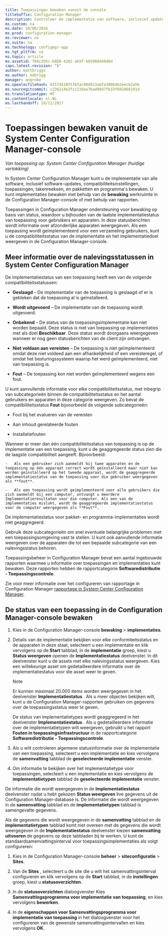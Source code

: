 ```yaml
---
title: Toepassingen bewaken vanuit de console
titleSuffix: Configuration Manager
description: Controleer de implementatie van software, inclusief updates, compatibiliteitsinstellingen en toepassingen met behulp van de werkruimte bewaking in Configuration Manager.
ms.custom: na
ms.date: 10/06/2016
ms.prod: configuration-manager
ms.reviewer: na
ms.suite: na
ms.technology: configmgr-app
ms.tgt_pltfrm: na
ms.topic: article
ms.assetid: 784c295c-b8b8-4202-ab9f-665908d49d6d
caps.latest.revision: "5"
author: mattbriggs
ms.author: mabrigg
manager: angrobe
ms.openlocfilehash: 015f4410f576fac90d913abfa30064b2eecb2a5b
ms.sourcegitcommit: c236214b2fcc13dae7bad96d7fb33f692868191d
ms.translationtype: MT
ms.contentlocale: nl-NL
ms.lasthandoff: 10/12/2017
---
```

# <a name="monitor-applications-from-the-system-center-configuration-manager-console"></a>Toepassingen bewaken vanuit de System Center Configuration Manager-console

*Van toepassing op: System Center Configuration Manager (huidige vertakking)*


In System Center Configuration Manager kunt u de implementatie van alle software, inclusief software-updates, compatibiliteitsinstellingen, toepassingen, takenreeksen, en pakketten en programma's bewaken. U kunt implementaties bewaken met behulp van de **bewaking** werkruimte in de Configuration Manager-console of met behulp van rapporten.  

 Toepassingen in Configuration Manager ondersteuning voor bewaking op basis van status, waardoor u bijhouden van de laatste implementatiestatus van toepassing voor gebruikers en apparaten. In deze statusberichten wordt informatie over afzonderlijke apparaten weergegeven. Als een toepassing wordt geïmplementeerd voor een verzameling gebruikers, kunt u de compatibiliteitsstatus van de implementatie en het implementatiedoel weergeven in de Configuration Manager-console.  

## <a name="learn-about-compliance-states-in-system-center-configuration-manager"></a>Meer informatie over de nalevingsstatussen in System Center Configuration Manager
 De implementatiestatus van een toepassing heeft een van de volgende compatibiliteitsstatussen:  

-   **Geslaagd** – De implementatie van de toepassing is geslaagd of er is gebleken dat de toepassing al is geïnstalleerd.  

-   **Wordt uitgevoerd** – De implementatie van de toepassing wordt uitgevoerd.  

-   **Onbekend** – De status van de toepassingsimplementatie kan niet worden bepaald. Deze status is niet van toepassing op implementaties met als doel **Beschikbaar**. Deze status wordt doorgaans weergegeven wanneer er nog geen statusberichten van de client zijn ontvangen.  

-   **Niet voldaan aan vereisten** – De toepassing is niet geïmplementeerd omdat deze niet voldeed aan een afhankelijkheid of een vereisteregel, of omdat het besturingssysteem waarop het werd geïmplementeerd, niet van toepassing is.  

-   **Fout** – De toepassing kon niet worden geïmplementeerd wegens een fout.  

U kunt aanvullende informatie voor elke compatibiliteitsstatus, met inbegrip van subcategorieën binnen de compatibiliteitsstatus en het aantal gebruikers en apparaten in deze categorie weergeven. Zo bevat de compatibiliteitsstatus **Fout** bijvoorbeeld de volgende subcategorieën:  

-   Fout bij het evalueren van de vereisten  

-   Aan inhoud gerelateerde fouten  

-   Installatiefouten  

 Wanneer er meer dan één compatibiliteitsstatus van toepassing is op de implementatie van een toepassing, kunt u de geaggregeerde status zien die de laagste compatibiliteit aangeeft. Bijvoorbeeld:  

    -   Als een gebruiker zich aanmeldt bij twee apparaten en de toepassing op één apparaat correct wordt geïnstalleerd maar niet kan worden geïnstalleerd op het tweede apparaat, wordt de geaggregeerde implementatiestatus van de toepassing voor die gebruiker weergegeven als **fout**.  

    -   Als een toepassing wordt geïmplementeerd voor alle gebruikers die zich aanmeldt bij een computer, ontvangt u meerdere Implementatieresultaten voor die computer. Als een van de implementaties mislukt, wordt de geaggregeerde implementatiestatus voor de computer weergegeven als **Fout**.  

De implementatiestatus voor pakket- en programma-implementaties wordt niet geaggregeerd.  

 Gebruik deze subcategorieën om snel eventuele belangrijke problemen met een toepassingsomgeving vast te stellen. U kunt ook aanvullende informatie weergeven over de apparaten die tot een bepaalde subcategorie van een nalevingsstatus behoren.  

 Toepassingsbeheer in Configuration Manager bevat een aantal ingebouwde rapporten waarmee u informatie over toepassingen en implementaties kunt bewaken. Deze rapporten hebben de rapportcategorie **Softwaredistributie - Toepassingscontrole**.  

 Zie voor meer informatie over het configureren van rapportage in Configuration Manager [rapportage in System Center Configuration Manager](../../core/servers/manage/reporting.md).  

## <a name="monitor-the-state-of-an-application-in-the-configuration-manager-console"></a>De status van een toepassing in de Configuration Manager-console bewaken  

1.  Kies in de Configuration Manager-console **bewaking** > **implementaties**.  

3.  Details van de implementatie bekijken voor elke conformiteitsstatus en de apparaten in deze staat, selecteert u een implementatie en klik vervolgens op de **Start** tabblad, in de **implementatie** groep, kiest u **Status weergeven** openen de **Implementatiestatus** deelvenster. In dit deelvenster kunt u de assets met elke nalevingsstatus weergeven. Kies een willekeurige asset om gedetailleerdere informatie over de implementatiestatus voor die asset weer te geven.  

    > [!NOTE]  
    >  Er kunnen maximaal 20.000 items worden weergegeven in het deelvenster **Implementatiestatus** . Als u meer objecten bekijken wilt, kunt u de Configuration Manager-rapporten gebruiken om gegevens over de toepassingsstatus weer te geven.  
    >   
    >  De status van implementatietypes wordt geaggregeerd in het deelvenster **Implementatiestatus** . Als u gedetailleerdere informatie over de implementatietypen wilt weergeven, gebruikt u het rapport **Fouten in toepassingsinfrastructuur** in de rapportcategorie **Softwaredistributie - Toepassingscontrole**.  

4.  Als u wilt controleren algemene statusinformatie over de implementatie van een toepassing, selecteert u een implementatie en kies vervolgens de **samenvatting** tabblad de **geselecteerde implementatie** venster.  

5.  Om informatie te bekijken over het implementatietype voor toepassingen, selecteert u een implementatie en kies vervolgens de **implementatietypen** tabblad de **geselecteerde implementatie** venster.  

De informatie die wordt weergegeven in de **Implementatiestatus** deelvenster nadat u hebt gekozen **Status weergeven** live gegevens uit de Configuration Manager-database is. De informatie die wordt weergegeven in de **samenvatting** tabblad en de **implementatietypen** tabblad is samengevatte gegevens.

Als de gegevens die wordt weergegeven in de **samenvatting** tabblad en de **implementatietypen** tabblad komt niet overeen met de gegevens die wordt weergegeven in de **Implementatiestatus** deelvenster kiezen **samenvatting uitvoeren** de gegevens op deze tabbladen bij te werken. U kunt de standaardsamenvattingsinterval voor toepassingsimplementaties als volgt configureren:  

1. Kies in de Configuration Manager-console **beheer** > **siteconfiguratie** > **Sites**.

2. Van de **Sites** , selecteert u de site die u wilt het samenvattingsinterval configureren en klik vervolgens op de **Start** tabblad, in de **instellingen** groep, kiest u **statusoverzichten**.

3. In de **statusoverzichten** dialoogvenster Kies **Samenvattingsprogramma voor implementatie van toepassing**, en kies vervolgens **bewerken**.  

4. In de **eigenschappen voor Samenvattingsprogramma voor implementatie van toepassing** in het dialoogvenster voor het configureren van de gewenste samenvattingsintervallen en kies vervolgens **OK**.  
